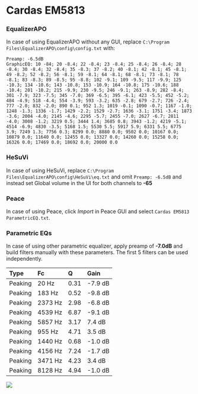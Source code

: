 # Cardas EM5813

### EqualizerAPO
In case of using EqualizerAPO without any GUI, replace `C:\Program Files\EqualizerAPO\config\config.txt`
with:
```
Preamp: -6.5dB
GraphicEQ: 10 -84; 20 -8.4; 22 -8.4; 23 -8.4; 25 -8.4; 26 -8.4; 28 -8.4; 30 -8.4; 32 -8.4; 35 -8.3; 37 -8.2; 40 -8.1; 42 -8.1; 45 -8.1; 49 -8.2; 52 -8.2; 56 -8.1; 59 -8.1; 64 -8.1; 68 -8.1; 73 -8.1; 78 -8.1; 83 -8.3; 89 -8.5; 95 -8.8; 102 -9.1; 109 -9.5; 117 -9.9; 125 -10.3; 134 -10.6; 143 -10.8; 153 -10.9; 164 -10.8; 175 -10.6; 188 -10.4; 201 -10.2; 215 -9.9; 230 -9.5; 246 -9.1; 263 -8.9; 282 -8.4; 301 -7.9; 323 -7.5; 345 -7.0; 369 -6.5; 395 -6.1; 423 -5.5; 452 -5.2; 484 -4.9; 518 -4.4; 554 -3.9; 593 -3.2; 635 -2.8; 679 -2.7; 726 -2.4; 777 -2.0; 832 -2.0; 890 0.1; 952 1.3; 1019 -0.1; 1090 -0.7; 1167 -1.0; 1248 -1.3; 1336 -1.7; 1429 -2.2; 1529 -2.7; 1636 -3.1; 1751 -3.4; 1873 -3.6; 2004 -4.0; 2145 -4.6; 2295 -5.7; 2455 -7.0; 2627 -6.7; 2811 -4.0; 3008 -1.2; 3219 0.5; 3444 1.4; 3685 0.8; 3943 -1.2; 4219 -5.1; 4514 -6.9; 4830 -3.5; 5168 1.5; 5530 5.5; 5917 5.9; 6331 5.5; 6775 3.9; 7249 1.3; 7756 0.3; 8299 0.0; 8880 0.0; 9502 0.0; 10167 0.0; 10879 0.0; 11640 0.0; 12455 0.0; 13327 0.0; 14260 0.0; 15258 0.0; 16326 0.0; 17469 0.0; 18692 0.0; 20000 0.0
```

### HeSuVi
In case of using HeSuVi, replace `C:\Program Files\EqualizerAPO\config\HeSuVi\eq.txt` and omit `Preamp:
-6.5dB` and instead set Global volume in the UI for both channels to **-65**

### Peace
In case of using Peace, click *Import* in Peace GUI and select `Cardas EM5813 ParametricEQ.txt`.

### Parametric EQs
In case of using other parametric equalizer, apply preamp of **-7.0dB** and build filters manually with
these parameters. The first 5 filters can be used independently.

| Type    | Fc      |    Q | Gain    |
|:--------|:--------|:-----|:--------|
| Peaking | 20 Hz   | 0.31 | -7.9 dB |
| Peaking | 183 Hz  | 0.52 | -9.8 dB |
| Peaking | 2373 Hz | 2.98 | -6.8 dB |
| Peaking | 4539 Hz | 6.87 | -9.1 dB |
| Peaking | 5857 Hz | 3.17 | 7.4 dB  |
| Peaking | 955 Hz  | 4.71 | 3.5 dB  |
| Peaking | 1440 Hz | 0.68 | -1.0 dB |
| Peaking | 4156 Hz | 7.24 | -1.7 dB |
| Peaking | 3471 Hz | 4.23 | 3.4 dB  |
| Peaking | 8128 Hz | 4.94 | -1.0 dB |

![](https://raw.githubusercontent.com/jaakkopasanen/AutoEq/master/results/headphonecom/sbaf-serious/Cardas%20EM5813/Cardas%20EM5813.png)